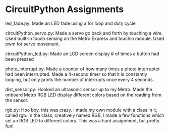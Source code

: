 # CircuitPython Assignments

led_fade.py: Made an LED fade using a for loop and duty cycle

circuitPython_servo.py: Made a servo go back and forth by touching a wire. 
Used built-in touch sensing on the Metro Express and touchio module. Used
pwm for servo movement.

circuitPython_lcd.py: Made an LCD screen display # of times a button had 
been pressed

photo_interrupt.py: Made a counter of how many times a photo interrupter had
been interrupted. Made a 4-second timer so that it is constantly looping, but
only prints the number of interrupts once every 4 seconds.

dist_sensor.py: Hooked an ultrasonic sensor up to my Metro. Made the onboard 
Metro RGB LED display different colors based on the reading from the sensor.

rgb.py: Hoo boy, this was crazy. I made my own module with a class in it, called
rgb. In the class, creatively named RGB, I made a few functions which set an RGB
LED to different colors. This was a hard assignment, but pretty fun!
